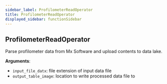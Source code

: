 ```yaml
---
sidebar_label: ProfilometerReadOperator
title: ProfilometerReadOperator
displayed_sidebar: functionSidebar
---
```


## ProfilometerReadOperator

Parse profilometer data from Mx Software and upload contents to data lake.

**Arguments**:

- `input_file_datx`: file extension of input data file
- `output_table_image`: location to write processed data file to

